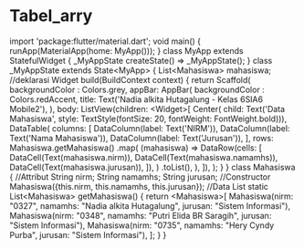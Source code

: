 # Tabel_arry
import 'package:flutter/material.dart';  void main() {   runApp(MaterialApp(home: MyApp())); }  class MyApp extends StatefulWidget {   _MyAppState createState() => _MyAppState(); }  class _MyAppState extends State&lt;MyApp> {   List&lt;Mahasiswa> mahasiswa;  //deklarasi   Widget build(BuildContext context) {     return Scaffold(       backgroundColor : Colors.grey,       appBar: AppBar(         backgroundColor : Colors.redAccent,         title: Text('Nadia alkita Hutagalung - Kelas 6SIA6 Mobile2'),       ),       body: ListView(children: &lt;Widget>[         Center(             child: Text('Data Mahasiswa',                 style: TextStyle(fontSize: 20, fontWeight: FontWeight.bold))),         DataTable(           columns: [             DataColumn(label: Text('NIRM')),             DataColumn(label: Text('Nama Mahasiswa')),             DataColumn(label: Text('Jurusan')),           ],           rows: Mahasiswa.getMahasiswa()   .map(     (mahasiswa) => DataRow(cells: [       DataCell(Text(mahasiswa.nirm)),       DataCell(Text(mahasiswa.namamhs)),       DataCell(Text(mahasiswa.jurusan)),     ]),   )   .toList(),            ),       ]),     );   } } class Mahasiswa {   //Attribut   String nirm;   String namamhs;   String jurusan;    //Constructor   Mahasiswa({this.nirm, this.namamhs, this.jurusan});    //Data List   static List&lt;Mahasiswa> getMahasiswa() {     return &lt;Mahasiswa>[       Mahasiswa(nirm: "0327", namamhs: "Nadia alkita Hutagalung", jurusan: "Sistem Informasi"),       Mahasiswa(nirm: "0348", namamhs: "Putri Elida BR Saragih", jurusan: "Sistem Informasi"),       Mahasiswa(nirm: "0735", namamhs: "Hery Cyndy Purba", jurusan: "Sistem Informasi"),     ];   } }
